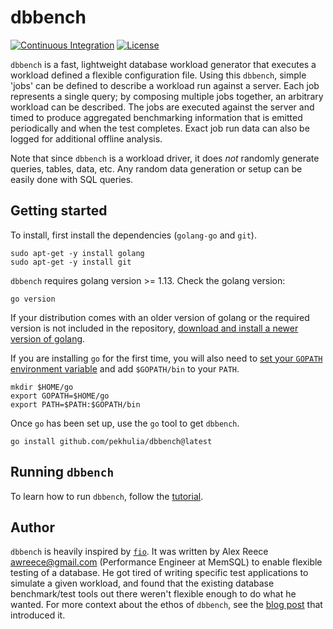 # dbbench
[![Continuous Integration](https://circleci.com/gh/memsql/dbbench.svg?style=shield)](https://circleci.com/gh/memsql/dbbench)
[![License](http://img.shields.io/:license-Apache%202-brightgreen.svg)](http://www.apache.org/licenses/LICENSE-2.0.txt)

`dbbench` is a fast, lightweight database workload generator that executes a
workload defined a flexible configuration file. Using this `dbbench`, simple
'jobs' can be defined to describe a workload run
against a server. Each job represents a single query; by composing multiple
jobs together, an arbitrary workload can be described. The jobs are executed
against the server and timed to produce
aggregated benchmarking information that is emitted periodically and when the
test completes. Exact job run data can also be logged for additional offline
analysis.

Note that since `dbbench` is a workload driver, it does *not* randomly generate
queries, tables, data, etc. Any random data generation or setup can be easily
done with SQL queries.

## Getting started

To install, first install the dependencies (`golang-go` and `git`).

```console
sudo apt-get -y install golang
sudo apt-get -y install git
```

`dbbench` requires golang version >= 1.13. Check the golang version:

```console
go version
```

If your distribution comes with an older version of golang or the required version is not included in the repository,
[download and install a newer version of golang](https://golang.org/doc/install).

If you are installing `go` for the first time, you will also need
to [set your `GOPATH` environment
variable](https://golang.org/doc/code.html#GOPATH) and add `$GOPATH/bin` to
your `PATH`.

```console
mkdir $HOME/go
export GOPATH=$HOME/go
export PATH=$PATH:$GOPATH/bin
```

Once `go` has been set up, use the `go` tool to get `dbbench`.

```console
go install github.com/pekhulia/dbbench@latest
```

## Running `dbbench`

To learn how to run `dbbench`, follow the [tutorial](TUTORIAL.md).

## Author
`dbbench` is heavily inspired by [`fio`](https://github.com/axboe/fio). It
was written by Alex Reece <awreece@gmail.com> (Performance Engineer at MemSQL)
to enable flexible testing of a database. He got tired of writing specific test
applications to simulate a given workload, and found that the existing database
benchmark/test tools out there weren't flexible enough to do what he wanted. For more
context about the ethos of `dbbench`, see the
[blog post](http://blog.memsql.com/dbbench-active-benchmarking/) that introduced it.
